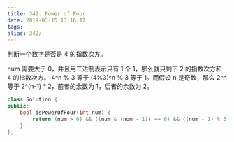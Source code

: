 ```yaml
---
title: 342. Power of Four
date: 2019-03-15 13:16:17
tags:
alias: 342/
---
```


判断一个数字是否是 4 的指数次方。

<!--more-->

num 需要大于 0，并且用二进制表示只有 1 个 1，那么就只剩下 2 的指数次方和 4 的指数次方。
4^n % 3 等于 (4%3)^n % 3 等于 1。而假设 n 是奇数，那么 2^n 等于 2^(n-1) * 2，前者的余数为 1，后者的余数为 2。

```cpp
class Solution {
public:
    bool isPowerOfFour(int num) {
        return (num > 0) && ((num & (num - 1)) == 0) && ((num - 1) % 3 == 0);
    }
};
```
